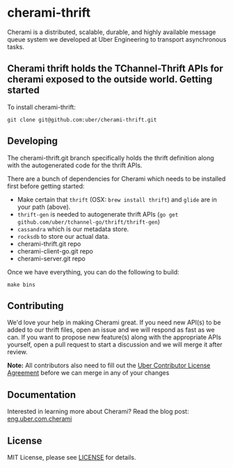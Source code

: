 cherami-thrift 
==============

Cherami is a distributed, scalable, durable, and highly available message queue system we developed at Uber Engineering to transport asynchronous tasks. 

Cherami thrift holds the TChannel-Thrift APIs for cherami exposed to the outside world.
Getting started
---------------

To install cherami-thrift:

```
git clone git@github.com:uber/cherami-thrift.git
```

Developing
----------

The cherami-thrift.git branch specifically holds the thrift definition along with the autogenerated code for the thrift APIs.

There are a bunch of dependencies for Cherami which needs to be installed first before getting started:
* Make certain that `thrift` (OSX: `brew install thrift`) and `glide` are
in your path (above).
* `thrift-gen` is needed to autogenerate thrift APIs (`go get github.com/uber/tchannel-go/thrift/thrift-gen`)
* `cassandra` which is our metadata store.
* `rocksdb` to store our actual data.
* cherami-thrift.git repo
* cherami-client-go.git repo
* cherami-server.git repo

Once we have everything, you can do the following to build:
```
make bins
```

Contributing
------------

We'd love your help in making Cherami great. If you need new API(s) to be added to our thrift files, open an issue and we will respond as fast as we can. If you want to propose new feature(s) along with the appropriate APIs yourself, open a pull request to start a discussion and we will merge it after review.

**Note:** All contributors also need to fill out the [Uber Contributor License Agreement](http://t.uber.com/cla) before we can merge in any of your changes

Documentation
--------------

Interested in learning more about Cherami? Read the blog post:
[eng.uber.com.cherami](https://eng.uber.com/cherami/)

License
-------
MIT License, please see [LICENSE](https://github.com/uber/cherami-thrift/blob/master/LICENSE) for details.

